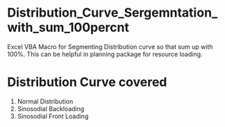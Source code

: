 # Distribution_Curve_Sergemntation_with_sum_100percnt
Excel VBA Macro for Segmenting Distribution curve so that sum up with 100%. This can be helpful in planning package for resource loading.

# Distribution Curve covered
1. Normal Distribution
2. Sinosodial Backloading
3. Sinosodial Front Loading



